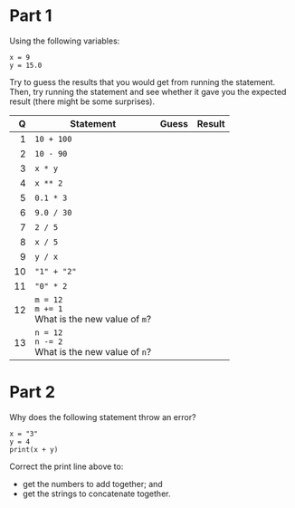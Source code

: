 # Part 1

Using the following variables:

```
x = 9
y = 15.0
```

Try to guess the results that you would get from running the statement. Then, try running the statement and see whether it gave you the expected result (there might be some surprises).

| Q    | Statement      | Guess | Result   |
|-----:| -------------- | ----- | -------- |
| 1    | `10 + 100 `    |       |          |
| 2    | `10 - 90 `     |       |          |
| 3    | `x * y `       |       |          |
| 4    | `x ** 2 `      |       |          |
| 5    | `0.1 * 3 `     |       |          |
| 6    | `9.0 / 30 `    |       |          |
| 7    | `2 / 5 `       |       |          |
| 8    | `x / 5 `       |       |          |
| 9    | `y / x `       |       |          |
| 10   | `"1" + "2" `   |       |          |
| 11   | `"0" * 2 `     |       |          |
| 12   | `m = 12` <br> `m += 1 ` <br> What is the new value of `m`?  |       |          |
| 13   | `n = 12` <br> `n -= 2 ` <br> What is the new value of `n`?  |       |          |

# Part 2

Why does the following statement throw an error? 

```
x = "3"
y = 4
print(x + y)
```

Correct the print line above to: 
* get the numbers to add together; and 
* get the strings to concatenate together.